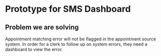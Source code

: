 # Prototype for SMS Dashboard

## Problem we are solving
Appointment matching error will not be flagged in the appointment source system. In order for a clerk to follow up on system errors, they need a dashboard to view the error. 

